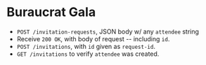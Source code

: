 # Buraucrat Gala

* `POST /invitation-requests`, JSON body w/ any `attendee` string
* Receive `200 OK`, with body of request -- including `id`.
* `POST /invitations`, with `id` given as `request-id`.
* `GET /invitations` to verify `attendee` was created.
